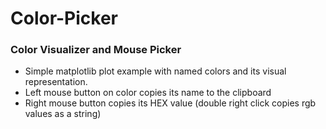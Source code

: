 # Color-Picker

### Color Visualizer and Mouse Picker

- Simple matplotlib plot example with named colors and its visual representation.
- Left mouse button on color copies its name to the clipboard
- Right mouse button copies its HEX value (double right click copies rgb values as a string)
